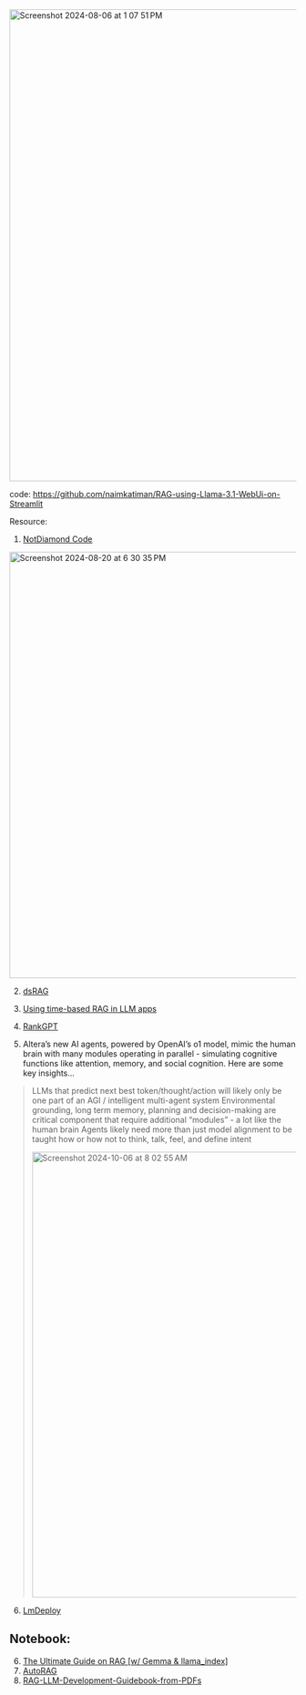 <img width="829" alt="Screenshot 2024-08-06 at 1 07 51 PM" src="https://github.com/user-attachments/assets/e8a3d932-a6af-441a-b53e-03e1e61e2835">

code: https://github.com/naimkatiman/RAG-using-Llama-3.1-WebUi-on-Streamlit 


Resource:
1. [NotDiamond Code](https://mer.vin/2024/08/notdiamond-code/)
<img width="749" alt="Screenshot 2024-08-20 at 6 30 35 PM" src="https://github.com/user-attachments/assets/68fd1971-febf-4770-948f-bc5179812efa">

2. [dsRAG](https://github.com/D-Star-AI/dsRAG)

3. [Using time-based RAG in LLM apps](https://blog.streamlit.io/using-time-based-rag-llm-apps-with-timescale-vector/)

4. [RankGPT](https://www.datacamp.com/tutorial/rankgpt-rag-reranking-agent)

5. Altera’s new AI agents, powered by OpenAI’s o1 model, mimic the human brain with many modules operating in parallel - simulating cognitive functions like attention, memory, and social cognition. Here are some key insights…

> LLMs that predict next best token/thought/action will likely only be one part of an AGI / intelligent multi-agent system
> Environmental grounding, long term memory, planning and decision-making are critical component that require additional “modules” - a lot like the human brain
> Agents likely need more than just model alignment to be taught how or how not to think, talk, feel, and define intent
>
> <img width="783" alt="Screenshot 2024-10-06 at 8 02 55 AM" src="https://github.com/user-attachments/assets/65f9cbda-7202-46d0-b29b-0cbb1afba42a">

6. [LmDeploy](https://aicarrier.feishu.cn/wiki/IXmswHdXciZMwMkKTWYcIRDWnDe)


## Notebook: 
6. [The Ultimate Guide on RAG [w/ Gemma & llama_index]](https://www.kaggle.com/code/bachngoh/the-ultimate-guide-on-rag-w-gemma-llama-index)
7. [AutoRAG](https://github.com/Marker-Inc-Korea/AutoRAG)
8. [RAG-LLM-Development-Guidebook-from-PDFs](https://github.com/GPT-Laboratory/RAG-LLM-Development-Guidebook-from-PDFs/tree/main)
